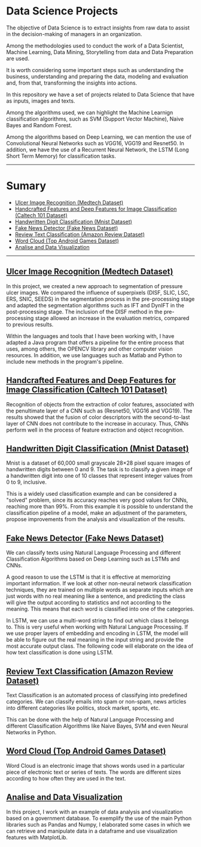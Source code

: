 # Data Science Projects

The objective of Data Science is to extract insights from raw data to assist in the decision-making of managers in an organization.

Among the methodologies used to conduct the work of a Data Scientist, Machine Learning, Data Mining, Storytelling from data and Data Preparation are used.

It is worth considering some important steps such as understanding the business, understanding and preparing the data, modeling and evaluation and, from that, transforming the insights into actions.

In this repository we have a set of projects related to Data Science that have as inputs, images and texts.

Among the algorithms used, we can highlight the Machine Learnign classification algorithms, such as SVM (Support Vector Machine), Naive Bayes and Random Forest.

Among the algorithms based on Deep Learning, we can mention the use of Convolutional Neural Networks such as VGG16, VGG19 and Resnet50. In addition, we have the use of a Recurrent Neural Network, the LSTM (Long Short Term Memory) for classification tasks.

---
# Sumary
  - [Ulcer Image Recognition (Medtech Dataset)](#ulcer-image-recognition-medtech-dataset)
  - [Handcrafted Features and Deep Features for Image Classification (Caltech 101 Dataset)](#handcrafted-features-and-deep-features-for-image-classification-caltech-101-dataset)
  - [Handwritten Digit Classification (Mnist Dataset)](#handwritten-digit-classification-mnist-dataset)
  - [Fake News Detector (Fake News Dataset)](#fake-news-detector-fake-news-dataset)
  - [Review Text Classification (Amazon Review Dataset)](#review-text-classification-amazon-review-dataset)
  - [Word Cloud (Top Android Games Dataset)](#word-cloud-top-android-games-dataset)
  - [Analise and Data Visualization](#analise-and-data-visualization)
---

## [Ulcer Image Recognition (Medtech Dataset)]()

In this project, we created a new approach to segmentation of pressure ulcer images. We compared the influence of superpixels (DISF, SLIC, LSC, ERS, SNIC, SEEDS) in the segmentation process in the pre-processing stage and adapted the segmentation algorithms such as IFT and DynIFT in the post-processing stage. The inclusion of the DISF method in the pre-processing stage allowed an increase in the evaluation metrics, compared to previous results.

Within the languages and tools that I have been working with, I have adapted a Java program that offers a pipeline for the entire process that uses, among others, the OPENCV library and other computer vision resources. In addition, we use languages such as Matlab and Python to include new methods in the program's pipeline.

## [Handcrafted Features and Deep Features for Image Classification (Caltech 101 Dataset)](https://github.com/fellipeassuncao/data-science-projects/tree/main/handcrafted-deep-features)

Recognition of objects from the extraction of color features, associated with the penultimate layer of a CNN such as (Resnet50, VGG16 and VGG19). The results showed that the fusion of color descriptors with the second-to-last layer of CNN does not contribute to the increase in accuracy. Thus, CNNs perform well in the process of feature extraction and object recognition.

## [Handwritten Digit Classification (Mnist Dataset)](https://github.com/fellipeassuncao/data-science-projects/blob/main/handwritten-digits/HANDWRITTEN-DIGITS.py)

Mnist is a dataset of 60,000 small grayscale 28×28 pixel square images of handwritten digits between 0 and 9. The task is to classify a given image of a handwritten digit into one of 10 classes that represent integer values from 0 to 9, inclusive.

This is a widely used classification example and can be considered a "solved" problem, since its accuracy reaches very good values for CNNs, reaching more than 99%. From this example it is possible to understand the classification pipeline of a model, make an adjustment of the parameters, propose improvements from the analysis and visualization of the results.

## [Fake News Detector (Fake News Dataset)](https://github.com/fellipeassuncao/data-science-projects/blob/main/fake-news/NLP_CLASSIFICA%C3%87%C3%83O_DE_FAKE_NEWS_USANDO_DEEP_LEARNING.ipynb)

We can classify texts using Natural Language Processing and different Classification Algorithms based on Deep Learning such as LSTMs and CNNs.

A good reason to use the LSTM is that it is effective at memorizing important information. If we look at other non-neural network classification techniques, they are trained on multiple words as separate inputs which are just words with no real meaning like a sentence, and predicting the class will give the output according to statistics and not according to the meaning. This means that each word is classified into one of the categories.

In LSTM, we can use a multi-word string to find out which class it belongs to. This is very useful when working with Natural Language Processing. If we use proper layers of embedding and encoding in LSTM, the model will be able to figure out the real meaning in the input string and provide the most accurate output class. The following code will elaborate on the idea of how text classification is done using LSTM.

## [Review Text Classification (Amazon Review Dataset)](https://github.com/fellipeassuncao/data-science-projects/blob/main/review-classification/CLASSIFICA%C3%87%C3%83O_DE_TEXTO_USANDO_MACHINE_LEARNING.ipynb)

Text Classification is an automated process of classifying into predefined categories. We can classify emails into spam or non-spam, news articles into different categories like politics, stock market, sports, etc.

This can be done with the help of Natural Language Processing and different Classification Algorithms like Naive Bayes, SVM and even Neural Networks in Python.

## [Word Cloud (Top Android Games Dataset)](https://github.com/fellipeassuncao/data-science-projects/blob/main/wordcloud/WORD_CLOUD.ipynb)

Word Cloud is an electronic image that shows words used in a particular piece of electronic text or series of texts. The words are different sizes according to how often they are used in the text. 

## [Analise and Data Visualization](https://github.com/fellipeassuncao/data-science-projects/blob/main/data-analise/ANALISE_E_VISUALIZA%C3%87%C3%83O_DOS_DADOS.ipynb)

In this project, I work with an example of data analysis and visualization based on a government database. To exemplify the use of the main Python libraries such as Pandas and Numpy, I elaborated some cases in which we can retrieve and manipulate data in a dataframe and use visualization features with MatplotLib.


